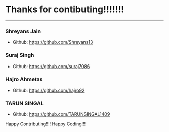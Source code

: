 # Thanks for contibuting!!!!!!!


***

### Shreyans Jain
- Github: https://github.com/Shreyans13

### Suraj Singh
- Github: https://github.com/suraj7086

### Hajro Ahmetas
- Github: https://github.com/hajro92

### TARUN SINGAL
- Github: https://github.com/TARUNSINGAL1409







Happy Contributing!!!!
Happy Coding!!!
